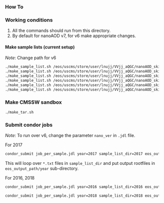 ### How To

### Working conditions

1. All the commands should run from this directory.
2. By default for nanoAOD v7, for v6 make appropriate changes.

#### Make sample lists (current setup)

*Note*: Change path for v6

```bash
./make_sample_list.sh /eos/uscms/store/user/lnujj/VVjj_aQGC/nanoAOD_skim/Run2016_v7_6July2020/ 2016
./make_sample_list.sh /eos/uscms/store/user/lnujj/VVjj_aQGC/nanoAOD_skim/Run2016_v7_customNano_12Oct2020/ 2016
./make_sample_list.sh /eos/uscms/store/user/lnujj/VVjj_aQGC/nanoAOD_skim/Run2017_v7_18Aug2020_Hadd/ 2017
./make_sample_list.sh /eos/uscms/store/user/lnujj/VVjj_aQGC/nanoAOD_skim/Run2017_v7_customNano_12Oct2020/ 2017
./make_sample_list.sh /eos/uscms/store/user/lnujj/VVjj_aQGC/nanoAOD_skim/Run2018_v7_07Sep2020/ 2018
./make_sample_list.sh /eos/uscms/store/user/lnujj/VVjj_aQGC/nanoAOD_skim/Run2018_v7_customNano_12Oct2020/ 2018
```

### Make CMSSW sandbox

```bash
./make_tar.sh
```

### Submit condor jobs

*Note*: To run over v6, change the parameter `nano_ver` in `.jdl` file.

For 2017

```bash
condor_submit job_per_sample.jdl year=2017 sample_list_dir=2017 eos_output_path=/eos/uscms/store/user/rsingh/test/
```

This will loop over `*.txt` files in `sample_list_dir` and put output rootfiles in `eos_output_path/year` sub-directory.

For 2016, 2018

```bash
condor_submit job_per_sample.jdl year=2016 sample_list_dir=2016 eos_output_path=/eos/uscms/store/user/rsingh/test/
```

```bash
condor_submit job_per_sample.jdl year=2018 sample_list_dir=2018 eos_output_path=/eos/uscms/store/user/rsingh/test/
```
